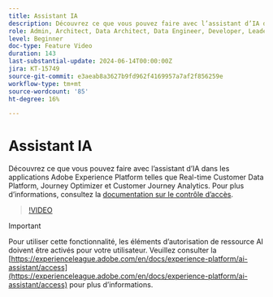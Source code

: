 ```yaml
---
title: Assistant IA
description: Découvrez ce que vous pouvez faire avec l’assistant d’IA dans les applications Adobe Experience Platform telles que Real-time Customer Data Platform, Journey Optimizer et Customer Journey Analytics.
role: Admin, Architect, Data Architect, Data Engineer, Developer, Leader, User
level: Beginner
doc-type: Feature Video
duration: 143
last-substantial-update: 2024-06-14T00:00:00Z
jira: KT-15749
source-git-commit: e3aeab8a3627b9fd962f4169957a7af2f856259e
workflow-type: tm+mt
source-wordcount: '85'
ht-degree: 16%

---
```



# Assistant IA

Découvrez ce que vous pouvez faire avec l’assistant d’IA dans les applications Adobe Experience Platform telles que Real-time Customer Data Platform, Journey Optimizer et Customer Journey Analytics. Pour plus d’informations, consultez la [documentation sur le contrôle d’accès](https://experienceleague.adobe.com/fr/docs/experience-platform/ai-assistant/home).

>[!VIDEO](https://video.tv.adobe.com/v/3429845/?learn=on)

>[!IMPORTANT]
>
> Pour utiliser cette fonctionnalité, les éléments d’autorisation de ressource AI doivent être activés pour votre utilisateur. Veuillez consulter la [https://experienceleague.adobe.com/en/docs/experience-platform/ai-assistant/access](https://experienceleague.adobe.com/en/docs/experience-platform/ai-assistant/access) pour plus d’informations.

